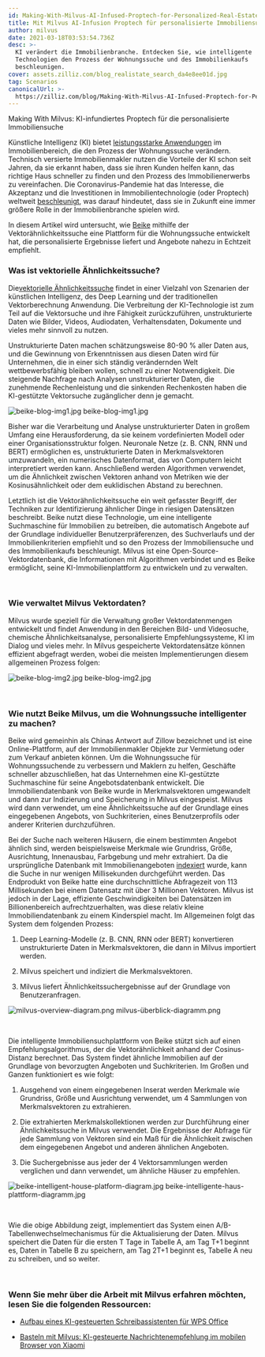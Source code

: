 ```yaml
---
id: Making-With-Milvus-AI-Infused-Proptech-for-Personalized-Real-Estate-Search.md
title: Mit Milvus AI-Infusion Proptech für personalisierte Immobiliensuche machen
author: milvus
date: 2021-03-18T03:53:54.736Z
desc: >-
  KI verändert die Immobilienbranche. Entdecken Sie, wie intelligente
  Technologien den Prozess der Wohnungssuche und des Immobilienkaufs
  beschleunigen.
cover: assets.zilliz.com/blog_realistate_search_da4e8ee01d.jpg
tag: Scenarios
canonicalUrl: >-
  https://zilliz.com/blog/Making-With-Milvus-AI-Infused-Proptech-for-Personalized-Real-Estate-Search
---
```

<custom-h1>Making With Milvus: KI-infundiertes Proptech für die personalisierte Immobiliensuche</custom-h1><p>Künstliche Intelligenz (KI) bietet <a href="https://medium.com/unstructured-data-service/the-easiest-way-to-search-among-1-billion-image-vectors-d6faf72e361f#d62b">leistungsstarke Anwendungen</a> im Immobilienbereich, die den Prozess der Wohnungssuche verändern. Technisch versierte Immobilienmakler nutzen die Vorteile der KI schon seit Jahren, da sie erkannt haben, dass sie ihren Kunden helfen kann, das richtige Haus schneller zu finden und den Prozess des Immobilienerwerbs zu vereinfachen. Die Coronavirus-Pandemie hat das Interesse, die Akzeptanz und die Investitionen in Immobilientechnologie (oder Proptech) weltweit <a href="https://www.pwc.com/ca/en/industries/real-estate/emerging-trends-in-real-estate-2021/shifting-landscape-proptech.html">beschleunigt</a>, was darauf hindeutet, dass sie in Zukunft eine immer größere Rolle in der Immobilienbranche spielen wird.</p>
<p>In diesem Artikel wird untersucht, wie <a href="https://bj.ke.com/">Beike</a> mithilfe der Vektorähnlichkeitssuche eine Plattform für die Wohnungssuche entwickelt hat, die personalisierte Ergebnisse liefert und Angebote nahezu in Echtzeit empfiehlt.</p>
<h3 id="What-is-vector-similarity-search" class="common-anchor-header">Was ist vektorielle Ähnlichkeitssuche?</h3><p>Die<a href="https://medium.com/unstructured-data-service/vector-similarity-search-hides-in-plain-view-654f8152f8ab">vektorielle Ähnlichkeitssuche</a> findet in einer Vielzahl von Szenarien der künstlichen Intelligenz, des Deep Learning und der traditionellen Vektorberechnung Anwendung. Die Verbreitung der KI-Technologie ist zum Teil auf die Vektorsuche und ihre Fähigkeit zurückzuführen, unstrukturierte Daten wie Bilder, Videos, Audiodaten, Verhaltensdaten, Dokumente und vieles mehr sinnvoll zu nutzen.</p>
<p>Unstrukturierte Daten machen schätzungsweise 80-90 % aller Daten aus, und die Gewinnung von Erkenntnissen aus diesen Daten wird für Unternehmen, die in einer sich ständig verändernden Welt wettbewerbsfähig bleiben wollen, schnell zu einer Notwendigkeit. Die steigende Nachfrage nach Analysen unstrukturierter Daten, die zunehmende Rechenleistung und die sinkenden Rechenkosten haben die KI-gestützte Vektorsuche zugänglicher denn je gemacht.</p>
<p>
  
   <span class="img-wrapper"> <img translate="no" src="https://assets.zilliz.com/beike_blog_img1_2dc95cac08.jpg" alt="beike-blog-img1.jpg" class="doc-image" id="beike-blog-img1.jpg" />
   </span> <span class="img-wrapper"> <span>beike-blog-img1.jpg</span> </span></p>
<p>Bisher war die Verarbeitung und Analyse unstrukturierter Daten in großem Umfang eine Herausforderung, da sie keinem vordefinierten Modell oder einer Organisationsstruktur folgen. Neuronale Netze (z. B. CNN, RNN und BERT) ermöglichen es, unstrukturierte Daten in Merkmalsvektoren umzuwandeln, ein numerisches Datenformat, das von Computern leicht interpretiert werden kann. Anschließend werden Algorithmen verwendet, um die Ähnlichkeit zwischen Vektoren anhand von Metriken wie der Kosinusähnlichkeit oder dem euklidischen Abstand zu berechnen.</p>
<p>Letztlich ist die Vektorähnlichkeitssuche ein weit gefasster Begriff, der Techniken zur Identifizierung ähnlicher Dinge in riesigen Datensätzen beschreibt. Beike nutzt diese Technologie, um eine intelligente Suchmaschine für Immobilien zu betreiben, die automatisch Angebote auf der Grundlage individueller Benutzerpräferenzen, des Suchverlaufs und der Immobilienkriterien empfiehlt und so den Prozess der Immobiliensuche und des Immobilienkaufs beschleunigt. Milvus ist eine Open-Source-Vektordatenbank, die Informationen mit Algorithmen verbindet und es Beike ermöglicht, seine KI-Immobilienplattform zu entwickeln und zu verwalten.</p>
<p><br/></p>
<h3 id="How-does-Milvus-manage-vector-data" class="common-anchor-header">Wie verwaltet Milvus Vektordaten?</h3><p>Milvus wurde speziell für die Verwaltung großer Vektordatenmengen entwickelt und findet Anwendung in den Bereichen Bild- und Videosuche, chemische Ähnlichkeitsanalyse, personalisierte Empfehlungssysteme, KI im Dialog und vieles mehr. In Milvus gespeicherte Vektordatensätze können effizient abgefragt werden, wobei die meisten Implementierungen diesem allgemeinen Prozess folgen:</p>
<p>
  
   <span class="img-wrapper"> <img translate="no" src="https://assets.zilliz.com/beike_blog_img2_d5abb58f95.jpg" alt="beike-blog-img2.jpg" class="doc-image" id="beike-blog-img2.jpg" />
   </span> <span class="img-wrapper"> <span>beike-blog-img2.jpg</span> </span></p>
<p><br/></p>
<h3 id="How-does-Beike-use-Milvus-to-make-house-hunting-smarter" class="common-anchor-header">Wie nutzt Beike Milvus, um die Wohnungssuche intelligenter zu machen?</h3><p>Beike wird gemeinhin als Chinas Antwort auf Zillow bezeichnet und ist eine Online-Plattform, auf der Immobilienmakler Objekte zur Vermietung oder zum Verkauf anbieten können. Um die Wohnungssuche für Wohnungssuchende zu verbessern und Maklern zu helfen, Geschäfte schneller abzuschließen, hat das Unternehmen eine KI-gestützte Suchmaschine für seine Angebotsdatenbank entwickelt. Die Immobiliendatenbank von Beike wurde in Merkmalsvektoren umgewandelt und dann zur Indizierung und Speicherung in Milvus eingespeist. Milvus wird dann verwendet, um eine Ähnlichkeitssuche auf der Grundlage eines eingegebenen Angebots, von Suchkriterien, eines Benutzerprofils oder anderer Kriterien durchzuführen.</p>
<p>Bei der Suche nach weiteren Häusern, die einem bestimmten Angebot ähnlich sind, werden beispielsweise Merkmale wie Grundriss, Größe, Ausrichtung, Innenausbau, Farbgebung und mehr extrahiert. Da die ursprüngliche Datenbank mit Immobilienangeboten <a href="https://medium.com/unstructured-data-service/how-to-choose-an-index-in-milvus-4f3d15259212">indexiert</a> wurde, kann die Suche in nur wenigen Millisekunden durchgeführt werden. Das Endprodukt von Beike hatte eine durchschnittliche Abfragezeit von 113 Millisekunden bei einem Datensatz mit über 3 Millionen Vektoren. Milvus ist jedoch in der Lage, effiziente Geschwindigkeiten bei Datensätzen im Billionenbereich aufrechtzuerhalten, was diese relativ kleine Immobiliendatenbank zu einem Kinderspiel macht. Im Allgemeinen folgt das System dem folgenden Prozess:</p>
<ol>
<li><p>Deep Learning-Modelle (z. B. CNN, RNN oder BERT) konvertieren unstrukturierte Daten in Merkmalsvektoren, die dann in Milvus importiert werden.</p></li>
<li><p>Milvus speichert und indiziert die Merkmalsvektoren.</p></li>
<li><p>Milvus liefert Ähnlichkeitssuchergebnisse auf der Grundlage von Benutzeranfragen.</p></li>
</ol>
<p>
  
   <span class="img-wrapper"> <img translate="no" src="https://assets.zilliz.com/milvus_overview_diagram_d17cda0e47.png" alt="milvus-overview-diagram.png" class="doc-image" id="milvus-overview-diagram.png" />
   </span> <span class="img-wrapper"> <span>milvus-überblick-diagramm.png</span> </span></p>
<p><br/></p>
<p>Die intelligente Immobiliensuchplattform von Beike stützt sich auf einen Empfehlungsalgorithmus, der die Vektorähnlichkeit anhand der Cosinus-Distanz berechnet. Das System findet ähnliche Immobilien auf der Grundlage von bevorzugten Angeboten und Suchkriterien. Im Großen und Ganzen funktioniert es wie folgt:</p>
<ol>
<li><p>Ausgehend von einem eingegebenen Inserat werden Merkmale wie Grundriss, Größe und Ausrichtung verwendet, um 4 Sammlungen von Merkmalsvektoren zu extrahieren.</p></li>
<li><p>Die extrahierten Merkmalskollektionen werden zur Durchführung einer Ähnlichkeitssuche in Milvus verwendet. Die Ergebnisse der Abfrage für jede Sammlung von Vektoren sind ein Maß für die Ähnlichkeit zwischen dem eingegebenen Angebot und anderen ähnlichen Angeboten.</p></li>
<li><p>Die Suchergebnisse aus jeder der 4 Vektorsammlungen werden verglichen und dann verwendet, um ähnliche Häuser zu empfehlen.</p></li>
</ol>
<p>
  
   <span class="img-wrapper"> <img translate="no" src="https://assets.zilliz.com/beike_intelligent_house_platform_diagram_6e278da118.jpg" alt="beike-intelligent-house-platform-diagram.jpg" class="doc-image" id="beike-intelligent-house-platform-diagram.jpg" />
   </span> <span class="img-wrapper"> <span>beike-intelligente-haus-plattform-diagramm.jpg</span> </span></p>
<p><br/></p>
<p>Wie die obige Abbildung zeigt, implementiert das System einen A/B-Tabellenwechselmechanismus für die Aktualisierung der Daten. Milvus speichert die Daten für die ersten T Tage in Tabelle A, am Tag T+1 beginnt es, Daten in Tabelle B zu speichern, am Tag 2T+1 beginnt es, Tabelle A neu zu schreiben, und so weiter.</p>
<p><br/></p>
<h3 id="To-learn-more-about-making-things-with-Milvus-check-out-the-following-resources" class="common-anchor-header">Wenn Sie mehr über die Arbeit mit Milvus erfahren möchten, lesen Sie die folgenden Ressourcen:</h3><ul>
<li><p><a href="https://zilliz.com/blog/Building-an-AI-Powered-Writing-Assistant-with-WPS-Office">Aufbau eines KI-gesteuerten Schreibassistenten für WPS Office</a></p></li>
<li><p><a href="https://zilliz.com/blog/Making-with-Milvus-AI-Powered-News-Recommendation-Inside-Xiaomi-Mobile-Browser">Basteln mit Milvus: KI-gesteuerte Nachrichtenempfehlung im mobilen Browser von Xiaomi</a></p></li>
</ul>
